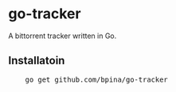 <h1>go-tracker</h1>
<span>A bittorrent tracker written in Go.</span>

<h2>Installatoin</h2>
<pre>
    go get github.com/bpina/go-tracker
</pre>

